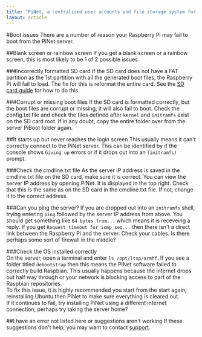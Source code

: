 ```yaml
---
title: "PiNet, a centralised user accounts and file storage system for a Raspberry Pi classroom."
layout: article
---
```


#Boot issues
There are a number of reason your Raspberry Pi may fail to boot from the PiNet server.   

##Blank screen or rainbow screen
If you get a blank screen or a rainbow screen, this is most likely to be 1 of 2 possible issues

###Incorrectly formatted SD card
If the SD card does not have a FAT partition as the 1st partition with all the generated boot files, the Raspberry Pi will fail to load. The fix for this is reformat the entire card. See the [SD card guide](../installation/sd-card-copy.html) for how to do this.   

###Corrupt or missing boot files
If the SD card is formatted correctly, but the boot files are corrupt or missing, it will also fail to boot. Check the config.txt file and check the files defined after ```kernel``` and ```initramfs``` exist on the SD card root. If in any doubt, copy the entire folder over from the server PiBoot folder again.   

##It starts up but never reaches the login screen
This usually means it can't correctly connect to the PiNet server. This can be identified by if the console shows ```Giving up``` errors or if it drops out into an ```(initramfs)``` prompt.   

###Check the cmdline.txt file
As the server IP address is saved in the cmdline.txt file on the SD card, make sure it is correct. You can view the server IP address by opening PiNet. It is displayed in the top right. Check that this is the same as on the SD card in the cmdline.txt file. If not, change it to the correct address.   

###Can you ping the server?
If you are dropped out into an ```initramfs``` shell, trying entering ```ping``` followed by the server IP address from above. You should get something like ```64 bytes from...``` which means it is receveing a reply. If you get ```Request timeout for icmp_seq...``` then there isn't a direct link between the Raspberry Pi and the server. Check your cables. Is there perhaps some sort of firewall in the middle?   

###Check the OS installed correctly    
On the server, open a terminal and enter ```ls /opt/ltsp/armhf```.
If you see a folder titled ```debootstrap``` then this means the PiNet software failed to correctly build Raspbian. This usually happens because the internet drops out half way through or your network is blocking access to part of the Raspbian repositories.   
To fix this issue, it is highly recommended you start from the start again, reinstalling Ubuntu then PiNet to make sure everything is cleared out.   
If it continues to fail, try installing PiNet using a different internet connection, perhaps try taking the server home?

##I have an error not listed here or suggestions aren't working
If these suggestions don't help, you may want to contact [support](../support.html).
